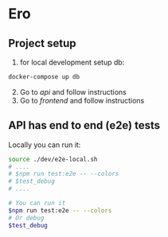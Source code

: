 # Ero

## Project setup

1. for local development setup db:
```bash
docker-compose up db
```

2. Go to *api* and follow instructions
3. Go to *frontend* and follow instructions

## API has end to end (e2e) tests

Locally you can run it:
```bash
source ./dev/e2e-local.sh
# ....
# $npm run test:e2e -- --colors
# $test_debug
# ....

# You can run it
$npm run test:e2e -- --colors
# Or debug
$test_debug
```
